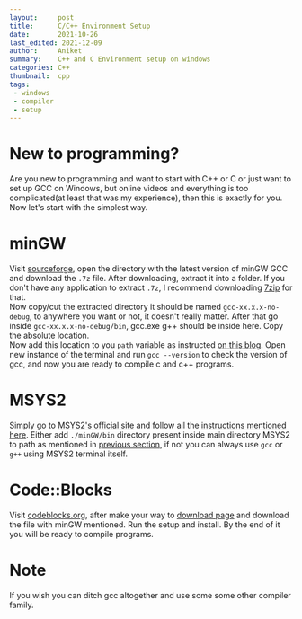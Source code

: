 ```yaml
---
layout:     post
title:      C/C++ Environment Setup
date:       2021-10-26
last_edited: 2021-12-09
author:     Aniket
summary:    C++ and C Environment setup on windows
categories: C++
thumbnail:  cpp
tags:
 - windows
 - compiler
 - setup
---
```


# New to programming?

Are you new to programming and want to start with C++ or C or just want to set up GCC on Windows, but online videos and everything is too complicated(at least that was my experience), then this is exactly for you. \
Now let's start with the simplest way.

# minGW

Visit [sourceforge][1], open the directory with the latest version of minGW GCC and download the `.7z` file. After downloading, extract it into a folder. If you don't have any application to extract `.7z`, I recommend downloading [7zip][2] for that. \
Now copy/cut the extracted directory it should be named `gcc-xx.x.x-no-debug`, to anywhere you want or not, it doesn't really matter. After that go inside `gcc-xx.x.x-no-debug/bin`, gcc.exe g++ should be inside here. Copy the absolute location.\
Now add this location to you `path` variable as instructed [on this blog][3]. Open new instance of the terminal and run `gcc --version` to check the version of gcc, and now you are ready to compile c and c++ programs.

# MSYS2
Simply go to [MSYS2's official site][4] and follow all the [instructions mentioned here][5]. Either add `./minGW/bin` directory present inside main directory MSYS2 to path as mentioned in [previous section][6], if not you can always use `gcc` or `g++` using MSYS2 terminal itself.

# Code::Blocks
Visit [codeblocks.org][7], after make your way to [download page][8] and download the file with minGW mentioned. Run the setup and install. By the end of it you will be ready to compile programs.

# Note
If you wish you can ditch gcc altogether and use some some other compiler family.


[1]: https://sourceforge.net/projects/gcc-win64/files/
[2]: https://www.7-zip.org/download.html
[3]: https://www.architectryan.com/2018/03/17/add-to-the-path-on-windows-10/
[4]: https://www.msys2.org
[5]: https://www.msys2.org/#installation
[6]: #mingw
[7]: https://www.codeblocks.org
[8]: https://www.codeblocks.org/downloads/binaries/
